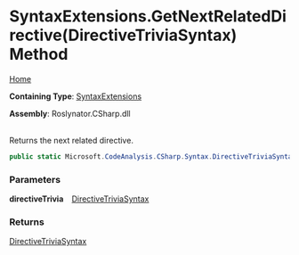 # SyntaxExtensions\.GetNextRelatedDirective\(DirectiveTriviaSyntax\) Method

[Home](../../../../README.md)

**Containing Type**: [SyntaxExtensions](../README.md)

**Assembly**: Roslynator\.CSharp\.dll

\
Returns the next related directive\.

```csharp
public static Microsoft.CodeAnalysis.CSharp.Syntax.DirectiveTriviaSyntax GetNextRelatedDirective(this Microsoft.CodeAnalysis.CSharp.Syntax.DirectiveTriviaSyntax directiveTrivia)
```

### Parameters

**directiveTrivia** &ensp; [DirectiveTriviaSyntax](https://docs.microsoft.com/en-us/dotnet/api/microsoft.codeanalysis.csharp.syntax.directivetriviasyntax)

### Returns

[DirectiveTriviaSyntax](https://docs.microsoft.com/en-us/dotnet/api/microsoft.codeanalysis.csharp.syntax.directivetriviasyntax)

